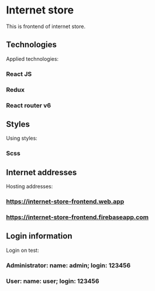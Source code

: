 # Internet store

This is frontend of internet store.

## Technologies

Applied technologies:

### React JS

### Redux

### React router v6

## Styles

Using styles:

### Scss

## Internet addresses

Hosting addresses:

### https://internet-store-frontend.web.app

### https://internet-store-frontend.firebaseapp.com

## Login information

Login on test:

### Administrator: name: admin; login: 123456

### User: name: user; login: 123456
